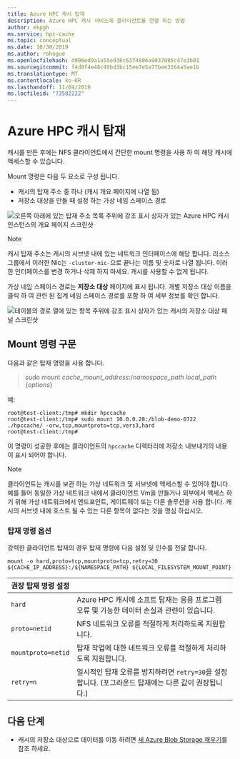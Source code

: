 ```yaml
---
title: Azure HPC 캐시 탑재
description: Azure HPC 캐시 서비스에 클라이언트를 연결 하는 방법
author: ekpgh
ms.service: hpc-cache
ms.topic: conceptual
ms.date: 10/30/2019
ms.author: rohogue
ms.openlocfilehash: d906ed9a1a55e936c6374806a9037085c47e3b01
ms.sourcegitcommit: f4d8f4e48c49bd3bc15ee7e5a77bee3164a5ae1b
ms.translationtype: MT
ms.contentlocale: ko-KR
ms.lasthandoff: 11/04/2019
ms.locfileid: "73582222"
---
```

# <a name="mount-the-azure-hpc-cache"></a>Azure HPC 캐시 탑재

캐시를 만든 후에는 NFS 클라이언트에서 간단한 mount 명령을 사용 하 여 해당 캐시에 액세스할 수 있습니다.

Mount 명령은 다음 두 요소로 구성 됩니다.

* 캐시의 탑재 주소 중 하나 (캐시 개요 페이지에 나열 됨)
* 저장소 대상을 만들 때 설정 하는 가상 네임 스페이스 경로

![오른쪽 아래에 있는 탑재 주소 목록 주위에 강조 표시 상자가 있는 Azure HPC 캐시 인스턴스의 개요 페이지 스크린샷](media/hpc-cache-mount-addresses.png)

> [!NOTE] 
> 캐시 탑재 주소는 캐시의 서브넷 내에 있는 네트워크 인터페이스에 해당 합니다. 리소스 그룹에서 이러한 Nic는 `-cluster-nic-`으로 끝나는 이름 및 숫자로 나열 됩니다. 이러한 인터페이스를 변경 하거나 삭제 하지 마세요. 캐시를 사용할 수 없게 됩니다.

가상 네임 스페이스 경로는 **저장소 대상** 페이지에 표시 됩니다. 개별 저장소 대상 이름을 클릭 하 여 관련 된 집계 네임 스페이스 경로를 포함 하 여 세부 정보를 확인 합니다.

![테이블의 경로 열에 있는 항목 주위에 강조 표시 상자가 있는 캐시의 저장소 대상 패널 스크린샷](media/hpc-cache-view-namespace-paths.png)

## <a name="mount-command-syntax"></a>Mount 명령 구문

다음과 같은 탑재 명령을 사용 합니다.

> sudo mount *cache_mount_address*:/*namespace_path* *local_path* {*options*}

예:

```
root@test-client:/tmp# mkdir hpccache
root@test-client:/tmp# sudo mount 10.0.0.28:/blob-demo-0722 ./hpccache/ -orw,tcp,mountproto=tcp,vers3,hard
root@test-client:/tmp# 
```

이 명령이 성공한 후에는 클라이언트의 ``hpccache`` 디렉터리에 저장소 내보내기의 내용이 표시 되어야 합니다.

> [!NOTE] 
> 클라이언트는 캐시를 보관 하는 가상 네트워크 및 서브넷에 액세스할 수 있어야 합니다. 예를 들어 동일한 가상 네트워크 내에서 클라이언트 Vm을 만들거나 외부에서 액세스 하기 위해 가상 네트워크에서 엔드포인트, 게이트웨이 또는 다른 솔루션을 사용 합니다. 캐시의 서브넷 내에 호스트 될 수 있는 다른 항목이 없다는 것을 명심 하십시오.

### <a name="mount-command-options"></a>탑재 명령 옵션

강력한 클라이언트 탑재의 경우 탑재 명령에 다음 설정 및 인수를 전달 합니다. 

``mount -o hard,proto=tcp,mountproto=tcp,retry=30 ${CACHE_IP_ADDRESS}:/${NAMESPACE_PATH} ${LOCAL_FILESYSTEM_MOUNT_POINT}``

| 권장 탑재 명령 설정 | |
--- | --- 
``hard`` | Azure HPC 캐시에 소프트 탑재는 응용 프로그램 오류 및 가능한 데이터 손실과 관련이 있습니다. 
``proto=netid`` | NFS 네트워크 오류를 적절하게 처리하도록 지원합니다.
``mountproto=netid`` | 탑재 작업에 대한 네트워크 오류를 적절하게 처리하도록 지원합니다.
``retry=n`` | 일시적인 탑재 오류를 방지하려면 ``retry=30``을 설정합니다. (포그라운드 탑재에는 다른 값이 권장됩니다.)

## <a name="next-steps"></a>다음 단계

* 캐시의 저장소 대상으로 데이터를 이동 하려면 [새 Azure Blob Storage 채우기](hpc-cache-ingest.md)를 참조 하세요.
